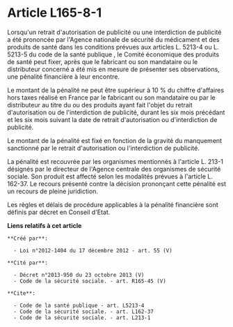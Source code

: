 # Article L165-8-1

Lorsqu'un retrait d'autorisation de publicité ou une interdiction de publicité a été prononcée par l'Agence nationale de
sécurité du médicament et des produits de santé dans les conditions prévues aux 
articles L. 5213-4 ou L. 5213-5 du code de la santé publique
, le Comité économique des produits de santé peut fixer, après que le fabricant ou son mandataire ou le distributeur concerné
a été mis en mesure de présenter ses observations, une pénalité financière à leur encontre. 

Le montant de la pénalité ne peut être supérieur à 10 % du chiffre d'affaires hors taxes réalisé en France par le fabricant
ou son mandataire ou par le distributeur au titre du ou des produits ayant fait l'objet du retrait d'autorisation ou de
l'interdiction de publicité, durant les six mois précédant et les six mois suivant la date de retrait d'autorisation ou
d'interdiction de publicité. 

Le montant de la pénalité est fixé en fonction de la gravité du manquement sanctionné par le retrait d'autorisation ou
l'interdiction de publicité. 

La pénalité est recouvrée par les organismes mentionnés à l'article L. 213-1 désignés par le directeur de l'Agence centrale
des organismes de sécurité sociale. Son produit est affecté selon les modalités prévues à l'article L. 162-37. Le recours
présenté contre la décision prononçant cette pénalité est un recours de pleine juridiction. 

Les règles et délais de procédure applicables à la pénalité financière sont définis par décret en Conseil d'Etat.

**Liens relatifs à cet article**

	**Créé par**:

	  - Loi n°2012-1404 du 17 décembre 2012 - art. 55 (V)

	**Cité par**:

	  - Décret n°2013-950 du 23 octobre 2013 (V)
	  - Code de la sécurité sociale. - art. R165-45 (V)

	**Cite**:

	  - Code de la santé publique - art. L5213-4
	  - Code de la sécurité sociale. - art. L162-37
	  - Code de la sécurité sociale. - art. L213-1
